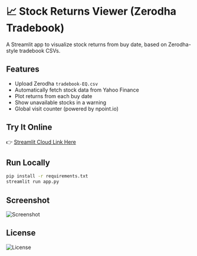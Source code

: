 # 📈 Stock Returns Viewer (Zerodha Tradebook)

A Streamlit app to visualize stock returns from buy date, based on Zerodha-style tradebook CSVs.

## Features

- Upload Zerodha `tradebook-EQ.csv`
- Automatically fetch stock data from Yahoo Finance
- Plot returns from each buy date
- Show unavailable stocks in a warning
- Global visit counter (powered by npoint.io)

## Try It Online

👉 [Streamlit Cloud Link Here](https://share.streamlit.io/...)

## Run Locally

```bash
pip install -r requirements.txt
streamlit run app.py
```

## Screenshot

![Screenshot](path/to/your/screenshot.png)


## License
![License](https://img.shields.io/badge/license-GPL%20v3-blue)
